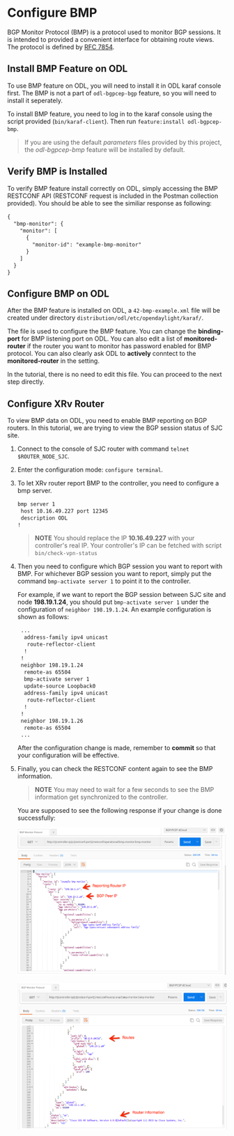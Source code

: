 # Configure BMP
BGP Monitor Protocol (BMP) is a protocol used to monitor BGP sessions.  It is intended to provided a convenient interface for obtaining route views.  The protocol is defined by [RFC 7854](https://tools.ietf.org/html/rfc7854).

## Install BMP Feature on ODL
To use BMP feature on ODL, you will need to install it in ODL karaf console first.  The BMP is not a part of `odl-bgpcep-bgp` feature, so you will need to install it seperately.

To install BMP feature, you need to log in to the karaf console using the script provided (`bin/karaf-client`).  Then run `feature:install odl-bgpcep-bmp`.

> If you are using the default *parameters* files provided by this project, the *odl-bgpcep-bmp* feature will be installed by default.

## Verify BMP is Installed

To verify BMP feature install correctly on ODL, simply accessing the BMP RESTCONF API (RESTCONF request is included in the Postman collection provided).  You should be able to see the similiar response as following:

```
{
  "bmp-monitor": {
    "monitor": [
      {
        "monitor-id": "example-bmp-monitor"
      }
    ]
  }
}
```

## Configure BMP on ODL
After the BMP feature is installed on ODL, a `42-bmp-example.xml` file will be created under directory `distribution/odl/etc/opendaylight/karaf/`.

The file is used to configure the BMP feature.  You can change the **binding-port** for BMP listening port on ODL.  You can also edit a list of **monitored-router** if the router you want to monitor has password enabled for BMP protocol.  You can also clearly ask ODL to **actively** conntect to the **monitored-router** in the setting.

In the tutorial, there is no need to edit this file.  You can proceed to the next step directly.

## Configure XRv Router
To view BMP data on ODL, you need to enable BMP reporting on BGP routers.  In this tutorial, we are trying to view the BGP session status of SJC site.

1. Connect to the console of SJC router with command `telnet $ROUTER_NODE_SJC`.

2. Enter the configuration mode: `configure terminal`.

3. To let XRv router report BMP to the controller, you need to configure a bmp server.

	```
	bmp server 1
	 host 10.16.49.227 port 12345
	 description ODL
	!
	```
	
	> **NOTE** You should replace the IP **10.16.49.227** with your controller's real IP.  Your controller's IP can be fetched with script `bin/check-vpn-status`

4. Then you need to configure which BGP session you want to report with BMP.  For whichever BGP session you want to report, simply put the command `bmp-activate server 1` to point it to the controller.

	For example, if we want to report the BGP session between SJC site and node **198.19.1.24**, you should put `bmp-activate server 1` under the configuration of `neighbor 198.19.1.24`.  An example configuration is shown as follows:
	
	```
	 ...
	  address-family ipv4 unicast
	   route-reflector-client
	  !
	 !
	 neighbor 198.19.1.24
	  remote-as 65504
	  bmp-activate server 1
	  update-source Loopback0
	  address-family ipv4 unicast
	   route-reflector-client
	  !
	 !
	 neighbor 198.19.1.26
	  remote-as 65504
	 ...
	```

	After the configuration change is made, remember to **commit** so that your configuration will be effective.
	
5. Finally, you can check the RESTCONF content again to see the BMP information.

	> **NOTE** You may need to wait for a few seconds to see the BMP information get synchronized to the controller.
	
	You are supposed to see the following response if your change is done successfully:
	
	![BMP Data](./images/bmp/bmp-data-1.png)
	
	![BMP Data](./images/bmp/bmp-data-2.png)